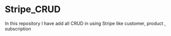 # Stripe_CRUD
In this repository I have add all CRUD in using Stripe like customer, product , subscription 
